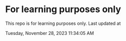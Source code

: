# For learning purposes only
This repo is for learning purposes only.
Last updated at

Tuesday, November 28, 2023 11:34:05 AM

